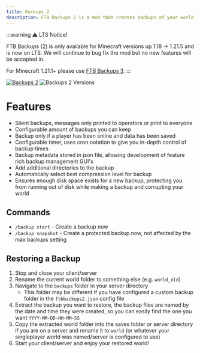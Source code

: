 ```yaml
---
title: Backups 2
description: FTB Backups 2 is a mod that creates backups of your world
---
```


:::warning
⚠ LTS Notice!

FTB Backups (2) is only available for Minecraft versions up 1.18 -> 1.21.5 and is now on LTS. We will continue to bug fix the mod but no new features will be accepted in.

For Minecraft 1.21.1+ please use [FTB Backups 3](../Backups-3).
:::

[![Backups 2](https://cf.way2muchnoise.eu/title/622737.svg)](https://www.curseforge.com/minecraft/mc-mods/ftb-backups-2) ![Backups 2 Versions](https://cf.way2muchnoise.eu/versions/622737.svg)


# Features

- Silent backups, messages only printed to operators or print to everyone 
- Configurable amount of backups you can keep 
- Backup only if a player has been online and data has been saved
- Configurable timer, uses cron notation to give you in-depth control of backup times
- Backup metadata stored in json file, allowing development of feature rich backup management GUI's
- Add additional directories to the backup
- Automatically select best compression level for backup
- Ensures enough disk space exists for a new backup, protecting you from running out of disk while making a backup and corrupting your world

## Commands

- `/backup start` - Create a backup now
- `/backup snapshot` - Create a protected backup now, not affected by the max backups setting

## Restoring a Backup

1. Stop and close your client/server
2. Rename the current world folder to something else (e.g. `world_old`)
3. Navigate to the `backups` folder in your server directory
   - This folder may be different if you have configured a custom backup folder in the `ftbbackups2.json` config file
4. Extract the backup you want to restore, the backup files are named by the date and time they were created, so you can easily find the one you want `YYYY-MM-DD-HH-MM-SS`
5. Copy the extracted world folder into the saves folder or server directory if you are on a server and rename it to `world` (or whatever your singleplayer world was named/server is configured to use)
6. Start your client/server and enjoy your restored world!

